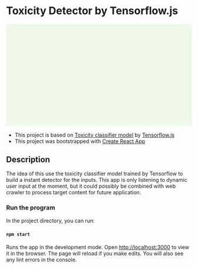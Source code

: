 # Toxicity Detector by Tensorflow.js

![demo gif](https://raw.githubusercontent.com/vince19972/itp_machine-learning-for-web/master/_documents/toxicity-detect.gif)

- This project is based on [Toxicity classifier model](https://github.com/tensorflow/tfjs-models/tree/master/toxicity) by [Tensorflow.js](https://github.com/tensorflow)
- This project was bootstrapped with [Create React App](https://github.com/facebook/create-react-app)

## Description

The idea of this use the toxicity classifier model trained by Tensorflow to build a instant detector for the inputs. This app is only listening to dynamic user input at the moment, but it could possibly be combined with web crawler to process target content for future application.

### Run the program

In the project directory, you can run:

#### `npm start`

Runs the app in the development mode. Open [http://localhost:3000](http://localhost:3000) to view it in the browser. The page will reload if you make edits. You will also see any lint errors in the console.